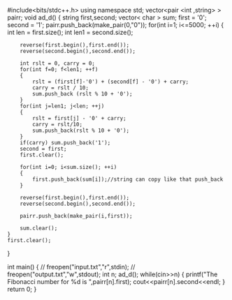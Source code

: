 #include<bits/stdc++.h>
using namespace std;
vector<pair <int ,string> > pairr;
void ad_d()
{
    string first,second;
    vector< char > sum;
    first = '0';
    second = '1';
    pairr.push_back(make_pair(0,"0"));
    for(int i=1; i<=5000; ++i)
    {
        int len = first.size();
        int len1 = second.size();

        reverse(first.begin(),first.end());
        reverse(second.begin(),second.end());

        int rslt = 0, carry = 0;
        for(int f=0; f<len1; ++f)
        {
            rslt = (first[f]-'0') + (second[f] - '0') + carry;
            carry = rslt / 10;
            sum.push_back (rslt % 10 + '0');
        }
        for(int j=len1; j<len; ++j)
        {
            rslt = first[j] - '0' + carry;
            carry = rslt/10;
            sum.push_back(rslt % 10 + '0');
        }
        if(carry) sum.push_back('1');
        second = first;
        first.clear();

        for(int i=0; i<sum.size(); ++i)
        {
            first.push_back(sum[i]);//string can copy like that push_back
        }

        reverse(first.begin(),first.end());
        reverse(second.begin(),second.end());

        pairr.push_back(make_pair(i,first));

        sum.clear();
    }
    first.clear();
}

int main()
{
//    freopen("input.txt","r",stdin);
//    freopen("output.txt","w",stdout);
    int n;
    ad_d();
    while(cin>>n)
    {
        printf("The Fibonacci number for %d is ",pairr[n].first);
        cout<<pairr[n].second<<endl;
    }
    return 0;
}

